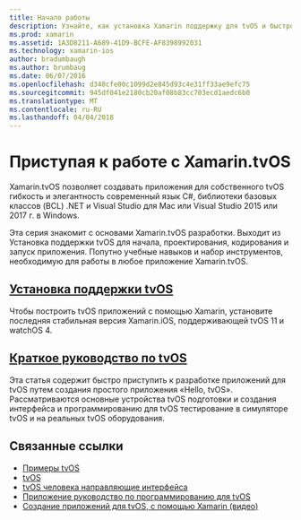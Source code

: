 ```yaml
---
title: Начало работы
description: Узнайте, как установка Xamarin поддержку для tvOS и быстро приступить к работе в tvOS разработки.
ms.prod: xamarin
ms.assetid: 1A3D8211-A689-41D9-BCFE-AF8398992031
ms.technology: xamarin-ios
author: bradumbaugh
ms.author: brumbaug
ms.date: 06/07/2016
ms.openlocfilehash: d348cfe00c1099d2e845d93c4e31ff33ae9efc75
ms.sourcegitcommit: 945df041e2180cb20af08b83cc703ecd1aedc6b0
ms.translationtype: MT
ms.contentlocale: ru-RU
ms.lasthandoff: 04/04/2018
---
```

# <a name="getting-started-with-xamarintvos"></a>Приступая к работе с Xamarin.tvOS

Xamarin.tvOS позволяет создавать приложения для собственного tvOS гибкость и элегантность современный язык C#, библиотеки базовых классов (BCL) .NET и Visual Studio для Mac или Visual Studio 2015 или 2017 г. в Windows.

Эта серия знакомит с основами Xamarin.tvOS разработки. Выходит из Установка поддержки tvOS для начала, проектирования, кодирования и запуск приложения. Попутно учебные навыков и набор инструментов, необходимую для работы в любое приложение Xamarin.tvOS.

## <a name="installing-tvos-supportiostvosget-startedinstallationmd"></a>[Установка поддержки tvOS](~/ios/tvos/get-started/installation.md)

Чтобы построить tvOS приложений с помощью Xamarin, установите последняя стабильная версия Xamarin.iOS, поддерживающей tvOS 11 и watchOS 4.

## <a name="hello-tvos-quick-start-guideiostvosget-startedhello-tvosmd"></a>[Краткое руководство по tvOS](~/ios/tvos/get-started/hello-tvos.md)

Эта статья содержит быстро приступить к разработке приложений для tvOS путем создания простого приложения «Hello, tvOS». Рассматриваются основные устройства tvOS подготовки и создания интерфейса и программированию для tvOS тестирование в симуляторе tvOS и на реальных tvOS оборудования.


## <a name="related-links"></a>Связанные ссылки

- [Примеры tvOS](https://developer.xamarin.com/samples/tvos/all/)
- [tvOS](https://developer.apple.com/tvos/)
- [tvOS человека направляющие интерфейса](https://developer.apple.com/tvos/human-interface-guidelines/)
- [Приложение руководство по программированию для tvOS](https://developer.apple.com/library/prerelease/tvos/documentation/General/Conceptual/AppleTV_PG/)
- [Создание приложений для tvOS, с помощью Xamarin (видео)](https://university.xamarin.com/lightninglectures/tvos-with-xamarin)
